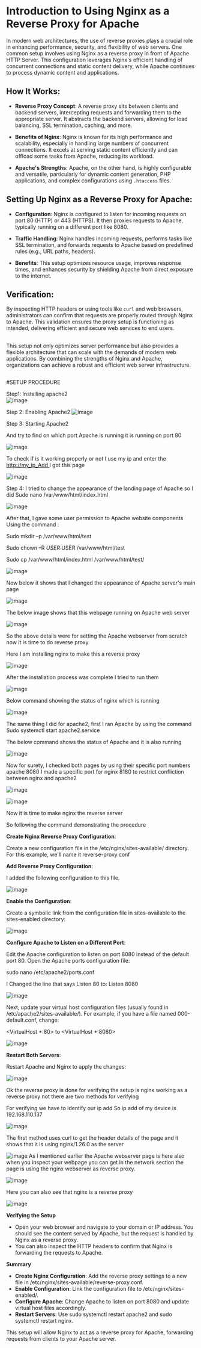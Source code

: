 # Introduction to Using Nginx as a Reverse Proxy for Apache

In modern web architectures, the use of reverse proxies plays a crucial role in enhancing performance, security, and flexibility of web servers. One common setup involves using Nginx as a reverse proxy in front of Apache HTTP Server. This configuration leverages Nginx's efficient handling of concurrent connections and static content delivery, while Apache continues to process dynamic content and applications.

## How It Works:

- **Reverse Proxy Concept**: A reverse proxy sits between clients and backend servers, intercepting requests and forwarding them to the appropriate server. It abstracts the backend servers, allowing for load balancing, SSL termination, caching, and more.

- **Benefits of Nginx**: Nginx is known for its high performance and scalability, especially in handling large numbers of concurrent connections. It excels at serving static content efficiently and can offload some tasks from Apache, reducing its workload.

- **Apache's Strengths**: Apache, on the other hand, is highly configurable and versatile, particularly for dynamic content generation, PHP applications, and complex configurations using `.htaccess` files.

## Setting Up Nginx as a Reverse Proxy for Apache:

- **Configuration**: Nginx is configured to listen for incoming requests on port 80 (HTTP) or 443 (HTTPS). It then proxies requests to Apache, typically running on a different port like 8080.

- **Traffic Handling**: Nginx handles incoming requests, performs tasks like SSL termination, and forwards requests to Apache based on predefined rules (e.g., URL paths, headers).

- **Benefits**: This setup optimizes resource usage, improves response times, and enhances security by shielding Apache from direct exposure to the internet.

## Verification:

By inspecting HTTP headers or using tools like `curl` and web browsers, administrators can confirm that requests are properly routed through Nginx to Apache. This validation ensures the proxy setup is functioning as intended, delivering efficient and secure web services to end users.

##

This setup not only optimizes server performance but also provides a flexible architecture that can scale with the demands of modern web applications. By combining the strengths of Nginx and Apache, organizations can achieve a robust and efficient web server infrastructure.

##

#SETUP PROCEDURE

Step1: Installing apache2  
![image](https://github.com/kunal0x00/Nginx-as-reverse-proxy-for-apache-server/assets/117434806/ec50aec9-b0c7-4e34-aec5-cb1e5fc88299)



Step 2: Enabling Apache2 
![image](https://github.com/kunal0x00/Nginx-as-reverse-proxy-for-apache-server/assets/117434806/403d42ec-c88d-4f26-af84-cfc9a7ec364f)



Step 3: Starting Apache2 

And try to find on which port Apache is running it is running on port 80 

![image](https://github.com/kunal0x00/Nginx-as-reverse-proxy-for-apache-server/assets/117434806/3038bc55-b45a-4d6b-ac2a-5fd09928b1f8)


To check if is it working properly or not I use my ip and enter the[ http://my_ip_Add ](http://my_ip_add/)I got this page 

![image](https://github.com/kunal0x00/Nginx-as-reverse-proxy-for-apache-server/assets/117434806/fb99a44f-a0da-465b-8e15-b774a1e988e5)


Step 4: I tried to change the appearance of the landing page of Apache so I did  Sudo nano /var/www/html/index.html  

![image](https://github.com/kunal0x00/Nginx-as-reverse-proxy-for-apache-server/assets/117434806/63845a5e-f4ee-4af1-a458-cd851d43ac5c)


After that, I gave some user permission to Apache website components Using the command : 

Sudo mkdir –p /var/www/html/test 

Sudo chown –R $USER:$USER /var/www/html/test 

Sudo cp /var/www/html/index.html /var/www/html/test/ 

![image](https://github.com/kunal0x00/Nginx-as-reverse-proxy-for-apache-server/assets/117434806/fec4bd49-17d7-4d60-9352-5b12a37320d5)


Now below it shows that I changed the appearance of Apache server's main page  

![image](https://github.com/kunal0x00/Nginx-as-reverse-proxy-for-apache-server/assets/117434806/b473bef5-36e6-4320-b7f5-a6e002afcab4)


The below image shows that this webpage running on Apache web server  

![image](https://github.com/kunal0x00/Nginx-as-reverse-proxy-for-apache-server/assets/117434806/001bcb85-03d9-45f5-b709-ae16e4410d6a)


So the above details were for setting the Apache webserver from scratch now it is time to do reverse proxy  

Here I am installing nginx to make this a reverse proxy

![image](https://github.com/kunal0x00/Nginx-as-reverse-proxy-for-apache-server/assets/117434806/2a60a797-a9ac-436b-a8e8-b891d5d4f3d9)


After the installation process was complete I tried to run them  

![image](https://github.com/kunal0x00/Nginx-as-reverse-proxy-for-apache-server/assets/117434806/a90150af-f56a-4f35-97d8-aab4ddf5903f)


Below command showing the status of nginx which is running  

![image](https://github.com/kunal0x00/Nginx-as-reverse-proxy-for-apache-server/assets/117434806/624a8b75-77e3-4df3-b94d-59f55b32487e)


The same thing I did for apache2, first I ran Apache by using the command  Sudo systemctl start apache2.service 

The below command shows the status of Apache and it is also running 

![image](https://github.com/kunal0x00/Nginx-as-reverse-proxy-for-apache-server/assets/117434806/7c9756a6-f182-4b31-869a-36c358fe0049)


Now for surety, I checked both pages by using their specific port numbers apache 8080  I made a specific port for nginx 8180 to restrict confliction between nginx and apache2 

![image](https://github.com/kunal0x00/Nginx-as-reverse-proxy-for-apache-server/assets/117434806/5f7e71e1-f8de-42af-9b43-da865f848614)

![image](https://github.com/kunal0x00/Nginx-as-reverse-proxy-for-apache-server/assets/117434806/7addbad1-7dc2-4840-b9ed-97a916263d94)


Now it is time to make nginx the reverse server  

So following the command demonstrating the procedure  

**Create Nginx Reverse Proxy Configuration**: 

Create a new configuration file in the /etc/nginx/sites-available/ directory. For this example, we'll name it reverse-proxy.conf 

**Add Reverse Proxy Configuration**: 

I added the following configuration to this file. 

![image](https://github.com/kunal0x00/Nginx-as-reverse-proxy-for-apache-server/assets/117434806/3d9dac86-ba9d-4909-8803-04b120be1d44)


**Enable the Configuration**: 

Create a symbolic link from the configuration file in sites-available to the sites-enabled directory: 

![image](https://github.com/kunal0x00/Nginx-as-reverse-proxy-for-apache-server/assets/117434806/1d37cd83-a22b-4550-9946-50c5858dfb7b)


**Configure Apache to Listen on a Different Port**: 

Edit the Apache configuration to listen on port 8080 instead of the default port 80. Open the Apache ports configuration file: 

sudo nano /etc/apache2/ports.conf 

I Changed the line that says Listen 80 to: Listen 8080

![image](https://github.com/kunal0x00/Nginx-as-reverse-proxy-for-apache-server/assets/117434806/a75d1bb4-2cfa-42ed-b0c8-70591d371723)


Next, update your virtual host configuration files (usually found in /etc/apache2/sites-available/). For example, if you have a file named 000-default.conf, change: 

<VirtualHost \*:80> to <VirtualHost \*:8080> 

![image](https://github.com/kunal0x00/Nginx-as-reverse-proxy-for-apache-server/assets/117434806/8ab27563-54ee-43e5-8275-12b8d18d76e0)


**Restart Both Servers**: 

Restart Apache and Nginx to apply the changes: 

![image](https://github.com/kunal0x00/Nginx-as-reverse-proxy-for-apache-server/assets/117434806/38e8cef0-2022-4212-9876-daf353041caa)


Ok the reverse proxy is done for verifying the setup is nginx working as a reverse proxy not there are two methods for verifying  

For verifying we have to identify our ip add  So ip add of my device is 192.168.110.137 

![image](https://github.com/kunal0x00/Nginx-as-reverse-proxy-for-apache-server/assets/117434806/95a4419a-fa06-402d-a889-cee1143e035c)


The first method uses curl to get the header details of the page and it shows that it is using nginx/1.26.0 as the server  

![image](https://github.com/kunal0x00/Nginx-as-reverse-proxy-for-apache-server/assets/117434806/e2dd1f02-24bc-474e-ab70-a3d1847bd56e)
As I mentioned earlier the Apache webserver page is here also when you inspect your webpage you can get in the network section the page is using the nginx webserver as reverse proxy. 

![image](https://github.com/kunal0x00/Nginx-as-reverse-proxy-for-apache-server/assets/117434806/89c191d9-4f2d-45b1-b7d8-af93022face2)


Here you can also see that nginx is a reverse proxy  

![image](https://github.com/kunal0x00/Nginx-as-reverse-proxy-for-apache-server/assets/117434806/2b5df175-ba5c-424f-a01e-6510035bfaef)


**Verifying the Setup** 

- Open your web browser and navigate to your domain or IP address. You should see the content served by Apache, but the request is handled by Nginx as a reverse proxy. 
- You can also inspect the HTTP headers to confirm that Nginx is forwarding the requests to Apache. 

**Summary** 

- **Create Nginx Configuration**: Add the reverse proxy settings to a new file in /etc/nginx/sites-available/reverse-proxy.conf. 
- **Enable Configuration**: Link the configuration file to /etc/nginx/sites-enabled/. 
- **Configure Apache**: Change Apache to listen on port 8080 and update virtual host files accordingly. 
- **Restart Servers**: Use sudo systemctl restart apache2 and sudo systemctl restart nginx. 

This setup will allow Nginx to act as a reverse proxy for Apache, forwarding requests from clients to your Apache server.
